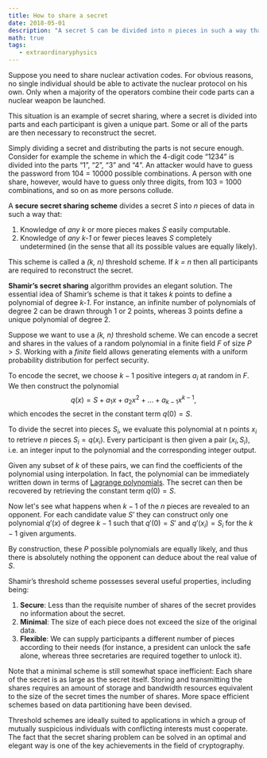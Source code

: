 ```yaml
---
title: How to share a secret
date: 2018-05-01
description: "A secret S can be divided into n pieces in such a way that even complete knowledge of n – 1 pieces reveals no information about S."
math: true
tags:
   - extraordinaryphysics
---
```


Suppose you need to share nuclear activation codes. For obvious reasons, no single individual should be able to activate the nuclear protocol on his own. Only when a majority of the operators combine their code parts can a nuclear weapon be launched.

This situation is an example of secret sharing, where a secret is divided into parts and each participant is given a unique part.  Some or all of the parts are then necessary to reconstruct the secret.

Simply dividing a secret and distributing the parts is not secure enough. Consider for example the scheme in which the 4-digit code “1234” is divided into the parts “1”, “2”, “3” and “4”. An attacker would have to guess the password from 104 = 10000 possible combinations. A person with one share, however, would have to guess only three digits, from 103 = 1000 combinations, and so on as more persons collude.
 
A **secure secret sharing scheme** divides a secret *S* into *n* pieces of data in such a way that:
1. Knowledge of *any k* or more pieces makes *S* easily computable.
2. Knowledge of *any k-1* or fewer pieces leaves *S* completely undetermined (in the sense that all its possible values are equally likely). 
 
This scheme is called a *(k, n)* threshold scheme. 
If *k = n* then all participants are required to reconstruct the secret.
 
**Shamir’s secret sharing** algorithm provides an elegant solution. The essential idea of Shamir’s scheme is that it takes *k* points to define a polynomial of degree *k-1*. For instance, an infinite number of polynomials of degree 2 can be drawn through 1 or 2 points, whereas 3 points define a unique polynomial of degree 2.


Suppose we want to use a *(k, n)* threshold scheme. We can encode a secret and shares in the values of a random polynomial in a finite field $F$ of size $P>S$. Working with a *finite* field allows generating elements with a uniform probability distribution for perfect security. 
 
To encode the secret, we choose $k-1$ positive integers $a_i$ at random in $F$. We then construct the polynomial
$$
q(x) = S + a_1 x + a_2 x^2 + … + a_{k-1} x^{k-1},
$$
which encodes the secret in the constant term $q(0) = S$.
 
To divide the secret into pieces $S_i$, we evaluate this polynomial at n points $x_i$ to retrieve $n$ pieces  $S_i = q(x_i)$. Every participant is then given a pair $(x_i, S_i)$, i.e. an integer input to the polynomial and the corresponding integer output.

Given any subset of $k$ of these pairs, we can find the coefficients of the polynomial using interpolation. In fact, the polynomial can be immediately written down in terms of [Lagrange polynomials](https://mathworld.wolfram.com/LagrangeInterpolatingPolynomial.html). The secret can then be recovered by retrieving the constant term $q(0) = S$.
 
Now let's see what happens when $k-1$ of the $n$ pieces are revealed to an opponent. For each candidate value $S’$ they can construct only one polynomial $q'(x)$ of degree $k- 1$ such that $q'(0) = S'$ and $q'(x_i) = S_i$ for the $k- 1$ given arguments. 

By construction, these $P$ possible polynomials are equally likely, and thus there is absolutely nothing the opponent can deduce about the real value of $S$.
  
Shamir’s threshold scheme possesses several useful properties, including being:
1. **Secure**: Less than the requisite number of shares of the secret provides no information about the secret.
2. **Minimal**: The size of each piece does not exceed the size of the original data.
3. **Flexible**: We can supply participants a different number of pieces according to their needs (for instance, a president can unlock the safe alone, whereas three secretaries are required together to unlock it).
 
Note that a minimal scheme is still somewhat space inefficient: Each share of the secret is as large as the secret itself. Storing and transmitting the shares requires an amount of storage and bandwidth resources equivalent to the size of the secret times the number of shares. More space efficient schemes based on data partitioning have been devised.

Threshold schemes are ideally suited to applications in which a group of mutually suspicious individuals with conflicting interests must cooperate. The fact that the secret sharing problem can be solved in an optimal and elegant way is one of the key achievements in the field of cryptography.

